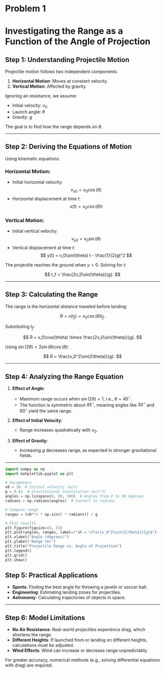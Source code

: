 # Problem 1
# Investigating the Range as a Function of the Angle of Projection

## Step 1: Understanding Projectile Motion

Projectile motion follows two independent components:
1. **Horizontal Motion**: Moves at constant velocity.
2. **Vertical Motion**: Affected by gravity.

Ignoring air resistance, we assume:
- Initial velocity: $v_0$
- Launch angle: $\theta$
- Gravity: $g$

The goal is to find how the range depends on $\theta$.

---

## Step 2: Deriving the Equations of Motion

Using kinematic equations:

### Horizontal Motion:
- Initial horizontal velocity:  
  $$
  v_{x0} = v_0\cos(\theta)
  $$
- Horizontal displacement at time $t$:  
  $$
  x(t) = v_0\cos(\theta) t
  $$

### Vertical Motion:
- Initial vertical velocity:  
  $$
  v_{y0} = v_0\sin(\theta)
  $$
- Vertical displacement at time $t$:  
  $$
  y(t) = v_0\sin(\theta) t - \frac{1}{2}gt^2
  $$

The projectile reaches the ground when $y = 0$. Solving for $t$:

$$
t_f = \frac{2v_0\sin(\theta)}{g}.
$$

---

## Step 3: Calculating the Range

The range is the horizontal distance traveled before landing:

$$
R = x(t_f) = v_0\cos(\theta) t_f.
$$

Substituting $t_f$:

$$
R = v_0\cos(\theta) \times \frac{2v_0\sin(\theta)}{g}.
$$

Using $\sin(2\theta) = 2\sin(\theta)\cos(\theta)$:

$$
R = \frac{v_0^2\sin(2\theta)}{g}.
$$

---

## Step 4: Analyzing the Range Equation

1. **Effect of Angle**:
   - Maximum range occurs when $\sin(2\theta) = 1$, i.e., $\theta = 45^\circ$.
   - The function is symmetric about $45^\circ$, meaning angles like $30^\circ$ and $60^\circ$ yield the same range.

2. **Effect of Initial Velocity**:
   - Range increases quadratically with $v_0$.

3. **Effect of Gravity**:
   - Increasing $g$ decreases range, as expected in stronger gravitational fields.

---
```py
import numpy as np
import matplotlib.pyplot as plt

# Parameters
v0 = 20  # Initial velocity (m/s)
g = 9.81  # Gravitational acceleration (m/s^2)
angles = np.linspace(0, 90, 100)  # Angles from 0 to 90 degrees
radians = np.radians(angles)  # Convert to radians

# Compute range
ranges = (v0**2 * np.sin(2 * radians)) / g

# Plot results
plt.figure(figsize=(8, 5))
plt.plot(angles, ranges, label=r"$R = \frac{v_0^2\sin(2\theta)}{g}$")
plt.xlabel("Angle (degrees)")
plt.ylabel("Range (m)")
plt.title("Projectile Range vs. Angle of Projection")
plt.legend()
plt.grid()
plt.show()
```


## Step 5: Practical Applications

- **Sports**: Finding the best angle for throwing a javelin or soccer ball.
- **Engineering**: Estimating landing zones for projectiles.
- **Astronomy**: Calculating trajectories of objects in space.

---

## Step 6: Model Limitations

- **No Air Resistance**: Real-world projectiles experience drag, which shortens the range.
- **Different Heights**: If launched from or landing on different heights, calculations must be adjusted.
- **Wind Effects**: Wind can increase or decrease range unpredictably.

For greater accuracy, numerical methods (e.g., solving differential equations with drag) are required.
